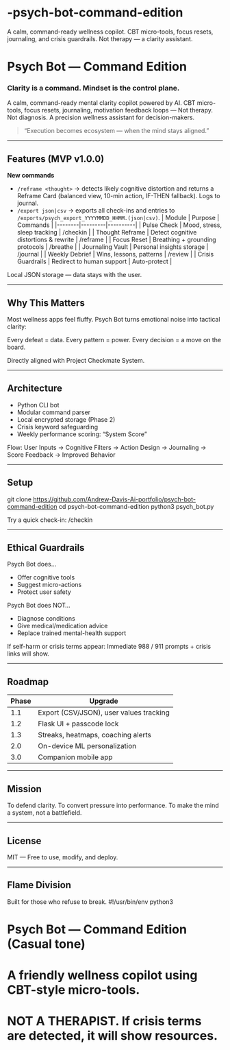 # -psych-bot-command-edition
A calm, command-ready wellness copilot. CBT micro-tools, focus resets, journaling, and crisis guardrails. Not therapy — a clarity assistant.
# Psych Bot — Command Edition
### Clarity is a command. Mindset is the control plane.

A calm, command-ready mental clarity copilot powered by AI.
CBT micro-tools, focus resets, journaling, motivation feedback loops —
Not therapy. Not diagnosis.
A precision wellness assistant for decision-makers.

> “Execution becomes ecosystem — when the mind stays aligned.”

---

## Features (MVP v1.0.0)
**New commands**
- `/reframe <thought>` → detects likely cognitive distortion and returns a Reframe Card (balanced view, 10-min action, IF-THEN fallback). Logs to journal.
- `/export json|csv` → exports all check-ins and entries to `/exports/psych_export_YYYYMMDD_HHMM.(json|csv)`.
| Module | Purpose | Commands |
|--------|---------|----------|
| Pulse Check | Mood, stress, sleep tracking | /checkin |
| Thought Reframe | Detect cognitive distortions & rewrite | /reframe |
| Focus Reset | Breathing + grounding protocols | /breathe |
| Journaling Vault | Personal insights storage | /journal |
| Weekly Debrief | Wins, lessons, patterns | /review |
| Crisis Guardrails | Redirect to human support | Auto-protect |

Local JSON storage — data stays with the user.

---

## Why This Matters

Most wellness apps feel fluffy.
Psych Bot turns emotional noise into tactical clarity:

Every defeat = data.
Every pattern = power.
Every decision = a move on the board.

Directly aligned with Project Checkmate System.

---

## Architecture

- Python CLI bot
- Modular command parser
- Local encrypted storage (Phase 2)
- Crisis keyword safeguarding
- Weekly performance scoring: “System Score”

Flow:
User Inputs → Cognitive Filters → Action Design → Journaling → Score Feedback → Improved Behavior

---

## Setup

git clone https://github.com/Andrew-Davis-Ai-portfolio/psych-bot-command-edition
cd psych-bot-command-edition
python3 psych_bot.py

Try a quick check-in:
/checkin

---

## Ethical Guardrails

Psych Bot does…
- Offer cognitive tools
- Suggest micro-actions
- Protect user safety

Psych Bot does NOT…
- Diagnose conditions
- Give medical/medication advice
- Replace trained mental-health support

If self-harm or crisis terms appear:
Immediate 988 / 911 prompts + crisis links will show.

---

## Roadmap

| Phase | Upgrade |
|------|---------|
| 1.1 | Export (CSV/JSON), user values tracking |
| 1.2 | Flask UI + passcode lock |
| 1.3 | Streaks, heatmaps, coaching alerts |
| 2.0 | On-device ML personalization |
| 3.0 | Companion mobile app |

---

## Mission

To defend clarity.
To convert pressure into performance.
To make the mind a system, not a battlefield.

---

## License
MIT — Free to use, modify, and deploy.

---

## Flame Division
Built for those who refuse to break.
#!/usr/bin/env python3
# Psych Bot — Command Edition (Casual tone)
# A friendly wellness copilot using CBT-style micro-tools.
# NOT A THERAPIST. If crisis terms are detected, it will show resources.





   

            
